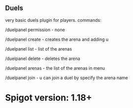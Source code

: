## Duels
very basic duels plugin for players.
commands:

/duelpanel permission - none

/duelpanel create <name> - creates the arena and adding u   

/duelpanel list - list of the arenas
  
/duelpanel delete <name> - deletes the arena
  
/duelpanel arenas - the list of the arenas in menu
  
/duelpanel join <name> - u can join a duel by specify the arena name
  
  # Spigot version: 1.18+
